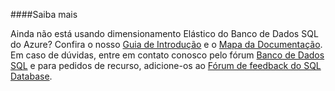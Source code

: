 ﻿####Saiba mais

Ainda não está usando dimensionamento Elástico do Banco de Dados SQL do Azure? Confira o nosso [Guia de Introdução](./sql-database-elastic-scale-get-started.md) e o [Mapa da Documentação](./sql-database-elastic-scale-documentation-map.md).  Em caso de dúvidas, entre em contato conosco pelo fórum [Banco de Dados SQL](http://social.msdn.microsoft.com/forums/azure/en-US/home?forum=ssdsgetstarted) e para pedidos de recurso, adicione-os ao [Fórum de feedback do SQL Database](http://feedback.azure.com/forums/217321-sql-database).
